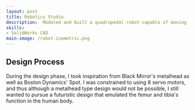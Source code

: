```yaml
---
layout: post
title: Robotics Studio
description:  Modeled and built a quadrupedal robot capable of moving
skills: 
- SolidWorks CAD
main-image: /robot-isometric.png
---
```


## Design Process
During the design phase, I took inspiration from Black Mirror's metalhead as well as Boston Dynamics' Spot. I was constrained to using 8 servo motors, and thus although a metalhead type design would not be possible, I still wanted to pursue a futuristic design that emulated the femur and tibia's function in the human body.
